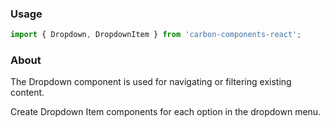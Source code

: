 ### Usage

```js
import { Dropdown, DropdownItem } from 'carbon-components-react';
```

### About

The Dropdown component is used for navigating or filtering existing content.

Create Dropdown Item components for each option in the dropdown menu.
